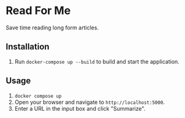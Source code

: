 # Read For Me

Save time reading long form articles.

## Installation

1. Run `docker-compose up --build` to build and start the application.

## Usage

1. `docker compose up`
2. Open your browser and navigate to `http://localhost:5000`.
3. Enter a URL in the input box and click "Summarize".
